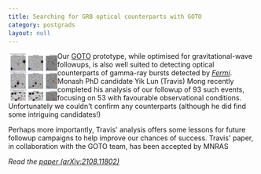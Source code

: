 ```yaml
---
title: Searching for GRB optical counterparts with GOTO
category: postgrads
layout: null
---
```

<img src="images/mong21.png" width=100 align=left>
Our <a href="http://goto-observatory.org">GOTO</a> prototype, while optimised
for gravitational-wave followups, is also well suited to detecting optical
counterparts of gamma-ray bursts detected by 
<a href="https://fermi.gsfc.nasa.gov"><em>Fermi</em></a>. Monash PhD candidate
Yik Lun (Travis) Mong recently completed his analysis of our followup of 93
such events, focusing on 53 with favourable observational conditions. 
Unfortunately we couldn't confirm any counterparts (although he did find some
intriguing candidates!)</p>
<p>Perhaps more importantly, Travis' analysis offers some lessons for future 
followup campaigns to help improve our chances of success. Travis' paper,
in collaboration with the GOTO team, has been accepted by MNRAS

<em>Read the <a href="https://arxiv.org/abs/2108.11802">paper (arXiv:2108.11802)</a></em> 
